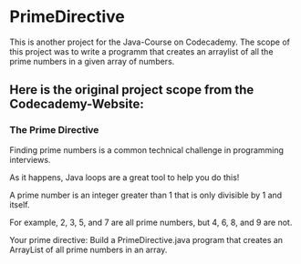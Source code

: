 # PrimeDirective
This is another project for the Java-Course on Codecademy.
The scope of this project was to write a programm that creates an arraylist
of all the prime numbers in a given array of numbers.

## Here is the original project scope from the Codecademy-Website:

### The Prime Directive
Finding prime numbers is a common technical challenge in programming interviews.

As it happens, Java loops are a great tool to help you do this!

A prime number is an integer greater than 1 that is only divisible by 1 and itself.

For example, 2, 3, 5, and 7 are all prime numbers, but 4, 6, 8, and 9 are not.

Your prime directive: Build a PrimeDirective.java program that creates an ArrayList of all prime numbers in an array.
